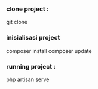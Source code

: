 ### clone project :
git clone 

### inisialisasi project
composer install
composer update

### running project :
php artisan serve
